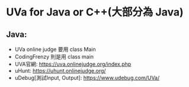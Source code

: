 # UVa for Java or C++(大部分為 Java)  
## Java:  
- UVa online judge 要用 class Main
- CodingFrenzy 則是用 class main
- UVA官網: https://uva.onlinejudge.org/index.php
- uHunt: https://uhunt.onlinejudge.org/
- uDebug[測試Input, Output]: https://www.udebug.com/UVa/
